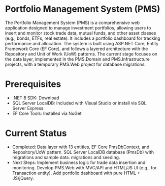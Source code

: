 # Portfolio Management System (PMS)
The Portfolio Management System (PMS) is a comprehensive web application designed to manage investment portfolios, allowing users to insert and monitor stock trade data, mutual funds, and other asset classes (e.g., bonds, ETFs, real estate). It includes a portfolio dashboard for tracking performance and allocation. The system is built using ASP.NET Core, Entity Framework Core (EF Core), and follows a layered architecture with the Repository and Unit of Work (UoW) patterns. The current stage focuses on the data layer, implemented in the PMS.Domain and PMS.Infrastructure projects, with a temporary PMS.Web project for database migrations.
# Prerequisites
- .NET 8 SDK: Download
- SQL Server LocalDB: Included with Visual Studio or install via SQL Server Express
- EF Core Tools: Installed via NuGet
# Current Status
- Completed:
Data layer with 13 entities, EF Core PmsDbContext, and Repository/UoW pattern.
SQL Server LocalDB database (PmsDb) with migrations and sample data.
migrations and seeding.
- Next Steps:
Implement business logic for trade data insertion and monitoring.
Develop PMS.Web with MVC/API and HTML/JS UI (e.g., for Transaction entity).
Add portfolio dashboard with pure HTML + JS/jQuery.
